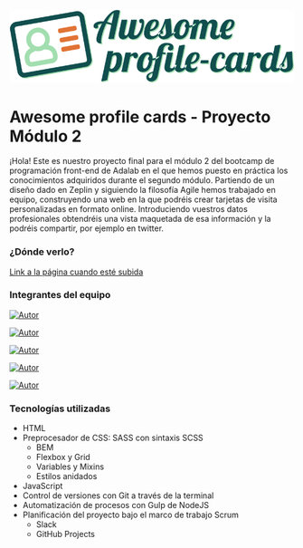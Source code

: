 ![Logo](./src/images/Tarjetas-molonas.svg)

# Awesome profile cards - Proyecto Módulo 2

¡Hola! Este es nuestro proyecto final para el módulo 2 del bootcamp de programación front-end de Adalab en el que hemos puesto en práctica los conocimientos adquiridos durante el segundo módulo. Partiendo de un diseño dado en Zeplin y siguiendo la filosofía Agile hemos trabajado en equipo, construyendo una web en la que podréis crear tarjetas de visita personalizadas en formato online. Introduciendo vuestros datos profesionales obtendréis una vista maquetada de esa información y la podréis compartir, por ejemplo en twitter.

### ¿Dónde verlo?

[Link a la página cuando esté subida](http://#/)

### Integrantes del equipo

[![Autor](https://img.shields.io/badge/github-Esther%20Fernández-yellow?style=for-the-badge&logo=github)](https://github.com/GitTher)  

[![Autor](https://img.shields.io/badge/github-Elena%20Fernández-brightgreen?style=for-the-badge&logo=github)](https://github.com/ElenaFernandez)  

[![Autor](https://img.shields.io/badge/github-Denise%20Overbeck-blue?style=for-the-badge&logo=github)](https://github.com/denisetroglio)  

[![Autor](https://img.shields.io/badge/github-Inma%20Sánchez-red?style=for-the-badge&logo=github)](https://github.com/iscasaban)  

[![Autor](https://img.shields.io/badge/github-Paula%20Perera-black?style=for-the-badge&logo=github)](https://github.com/PaulaEPR)

### **Tecnologías utilizadas**

- HTML
- Preprocesador de CSS: SASS con sintaxis SCSS
    - BEM
    - Flexbox y Grid
    - Variables y Mixins
    - Estilos anidados
- JavaScript
- Control de versiones con Git a través de la terminal
- Automatización de procesos con Gulp de NodeJS
- Planificación del proyecto bajo el marco de trabajo Scrum
    - Slack
    - GitHub Projects